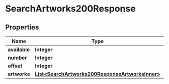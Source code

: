 

# SearchArtworks200Response

## Properties

Name | Type | Description | Notes
------------ | ------------- | ------------- | -------------
**available** | **Integer** |  |  [optional]
**number** | **Integer** |  |  [optional]
**offset** | **Integer** |  |  [optional]
**artworks** | [**List&lt;SearchArtworks200ResponseArtworksInner&gt;**](SearchArtworks200ResponseArtworksInner.md) |  |  [optional]




